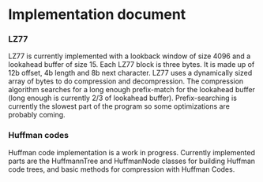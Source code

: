 # Implementation document

### LZ77

LZ77 is currently implemented with a lookback window of size 4096 and a lookahead buffer of size 15. Each LZ77 block is three bytes. It is made up of 12b offset, 4b length and 8b next character. LZ77 uses a dynamically sized array of bytes to do compression and decompression. The compression algorithm searches for a long enough prefix-match for the lookahead buffer (long enough is currently 2/3 of lookahead buffer). Prefix-searching is currently the slowest part of the program so some optimizations are probably coming.

### Huffman codes

Huffman code implementation is a work in progress. Currently implemented parts are the HuffmannTree and HuffmanNode classes for building Huffman code trees, and basic methods for compression with Huffman Codes.

